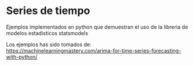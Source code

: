 # Series de tiempo
Ejemplos implementados en python que demuestran el uso de la libreria de modelos estadisticos statsmodels

Los ejemplos has sido tomados de:
https://machinelearningmastery.com/arima-for-time-series-forecasting-with-python/
